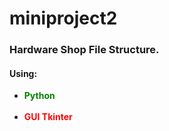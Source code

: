 # miniproject2
<h3>Hardware Shop File Structure. </h3>
<h4>Using:</h4>
<ul>
<li><strong style="color:green">Python</strong></li>
<br>
<li><strong style="color:red">GUI Tkinter</strong></li>
<br>
</ul>



